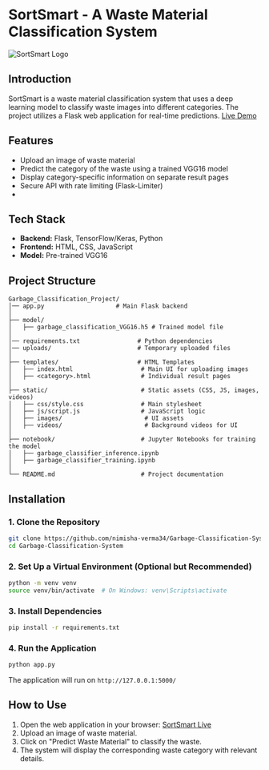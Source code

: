 # SortSmart - A Waste Material Classification System

![SortSmart Logo](https://github.com/user-attachments/assets/ca513624-ea35-481c-b5cc-c5cfda71439d)


## Introduction
SortSmart is a waste material classification system that uses a deep learning model to classify waste images into different categories. The project utilizes a Flask web application for real-time predictions.
[Live Demo](https://sortsmart-a-waste-material.onrender.com)

## Features
- Upload an image of waste material
- Predict the category of the waste using a trained VGG16 model
- Display category-specific information on separate result pages
- Secure API with rate limiting (Flask-Limiter)
- 
## Tech Stack
- **Backend:** Flask, TensorFlow/Keras, Python
- **Frontend:** HTML, CSS, JavaScript
- **Model:** Pre-trained VGG16

## Project Structure
```
Garbage_Classification_Project/
│── app.py                    # Main Flask backend
│
├── model/      
│   ├── garbage_classification_VGG16.h5 # Trained model file
│
│── requirements.txt                # Python dependencies
│── uploads/                        # Temporary uploaded files
│
├── templates/                      # HTML Templates
│   ├── index.html                   # Main UI for uploading images
│   ├── <category>.html              # Individual result pages
│
├── static/                          # Static assets (CSS, JS, images, videos)
│   ├── css/style.css                # Main stylesheet
│   ├── js/script.js                 # JavaScript logic
│   ├── images/                       # UI assets
│   ├── videos/                       # Background videos for UI
│
├── notebook/                        # Jupyter Notebooks for training the model
│   ├── garbage_classifier_inference.ipynb             
│   ├── garbage_classifier_training.ipynb              
│
└── README.md                        # Project documentation
```

## Installation
### 1. Clone the Repository
```sh
git clone https://github.com/nimisha-verma34/Garbage-Classification-System.git
cd Garbage-Classification-System
```

### 2. Set Up a Virtual Environment (Optional but Recommended)
```sh
python -m venv venv
source venv/bin/activate  # On Windows: venv\Scripts\activate
```

### 3. Install Dependencies
```sh
pip install -r requirements.txt
```

### 4. Run the Application
```sh
python app.py
```
The application will run on `http://127.0.0.1:5000/`

## How to Use
1. Open the web application in your browser: [SortSmart Live](https://sortsmart-a-waste-material.onrender.com)
2. Upload an image of waste material.
3. Click on "Predict Waste Material" to classify the waste.
4. The system will display the corresponding waste category with relevant details.
